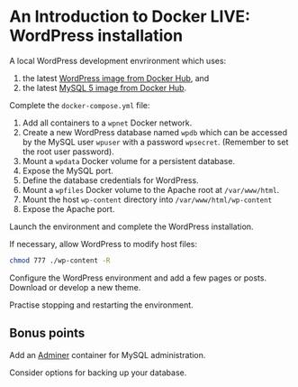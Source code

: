 # An Introduction to Docker LIVE: WordPress installation

A local WordPress development envrironment which uses:

1. the latest [WordPress image from Docker Hub](https://hub.docker.com/_/wordpress), and
1. the latest [MySQL 5 image from Docker Hub](https://hub.docker.com/_/mysql).

Complete the `docker-compose.yml` file:

1. Add all containers to a `wpnet` Docker network.
1. Create a new WordPress database named `wpdb` which can be accessed by the MySQL user `wpuser` with a password `wpsecret`. (Remember to set the root user password).
1. Mount a `wpdata` Docker volume for a persistent database.
1. Expose the MySQL port.
1. Define the database credentials for WordPress.
1. Mount a `wpfiles` Docker volume to the Apache root at `/var/www/html`.
1. Mount the host `wp-content` directory into `/var/www/html/wp-content`
1. Expose the Apache port.

Launch the environment and complete the WordPress installation.

If necessary, allow WordPress to modify host files:

```bash
chmod 777 ./wp-content -R
```

Configure the WordPress environment and add a few pages or posts. Download or develop a new theme.

Practise stopping and restarting the environment.


## Bonus points

Add an [Adminer](https://hub.docker.com/_/adminer) container for MySQL administration.

Consider options for backing up your database.
